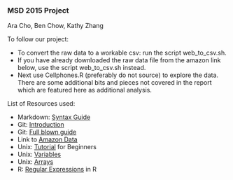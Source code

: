 ### MSD 2015 Project

Ara Cho, Ben Chow, Kathy Zhang

To follow our project: 
* To convert the raw data to a workable csv: run the script web_to_csv.sh. 
* If you have already downloaded the raw data file from the amazon link below, use the script web_to_csv.sh instead.
* Next use Cellphones.R (preferably do not source) to explore the data. There are some additional bits and pieces not covered in the report which are featured here as additional analysis.

List of Resources used:

* Markdown: <a href="https://confluence.atlassian.com/display/STASH/Markdown+syntax+guide" target="_blank">Syntax Guide</a>
* Git: <a href="http://rogerdudler.github.io/git-guide/" target="_blank">Introduction</a>
* Git: <a href="http://git-scm.com/book/en/v2/Getting-Started-Git-Basics" target="_blank">Full blown guide</a>
* Link to <a href="http://snap.stanford.edu/data/web-Amazon-links.html" target="_blank">Amazon Data</a>
* Unix: <a href="http://www.ee.surrey.ac.uk/Teaching/Unix/index.html" target="_blank">Tutorial</a> for Beginners
* Unix: <a href="http://steve-parker.org/sh/variables1.shtml" target="_blank">Variables</a>
* Unix: <a href="http://www.tecmint.com/working-with-arrays-in-linux-shell-scripting/" target="_blank">Arrays</a>
* R: <a href="http://www.endmemo.com/program/R/grep.php" target="_blank">Regular Expressions</a> in R
